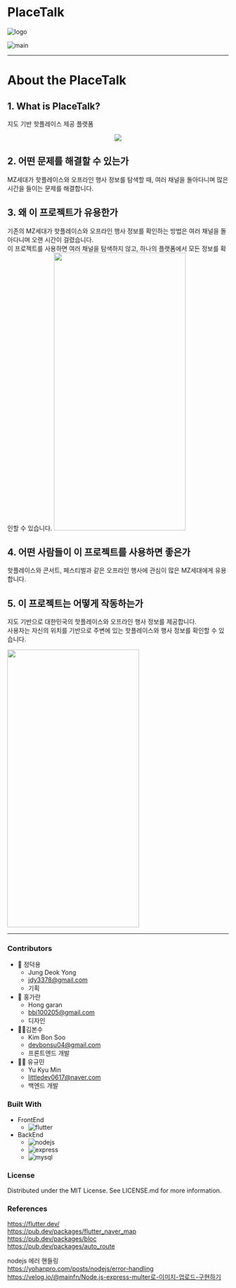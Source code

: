 
# PlaceTalk
![logo](https://github.com/LittleDev0617/PlaceTalk/assets/35802632/c58412b7-214e-4e09-be8e-2ab36ba2aba2)

![main](https://github.com/LittleDev0617/PlaceTalk/assets/35802632/4f45b4a3-c0b1-45a7-8fcc-b1c6db1f7ce9)

***

# About the PlaceTalk

## 1. What is PlaceTalk?
지도 기반 핫플레이스 제공 플랫폼  
<p align="center">
<img src="https://github.com/LittleDev0617/PlaceTalk/assets/35802632/cd256c8d-1673-42fe-934b-715c7197e2ad">
</p>

## 2. 어떤 문제를 해결할 수 있는가
MZ세대가 핫플레이스와 오프라인 행사 정보를 탐색할 때, 여러 채널을 돌아다니며 많은 시간을 들이는 문제를 해결합니다.  

## 3. 왜 이 프로젝트가 유용한가
기존의 MZ세대가 핫플레이스와 오프라인 행사 정보를 확인하는 방법은 여러 채널을 돌아다니며 오랜 시간이 걸렸습니다.  
이 프로젝트를 사용하면 여러 채널을 탐색하지 않고, 하나의 플랫폼에서 모든 정보를 확인할 수 있습니다.
<img width="300" height="633" src="https://github.com/LittleDev0617/PlaceTalk/assets/35802632/d720f585-fd1c-4102-a48b-81c1535b3347">

## 4. 어떤 사람들이 이 프로젝트를 사용하면 좋은가
핫플레이스와 콘서트, 페스티벌과 같은 오프라인 행사에 관심이 많은 MZ세대에게 유용합니다.  

## 5. 이 프로젝트는 어떻게 작동하는가
지도 기반으로 대한민국의 핫플레이스와 오프라인 행사 정보를 제공합니다.  
사용자는 자신의 위치를 기반으로 주변에 있는 핫플레이스와 행사 정보를 확인할 수 있습니다.  

<img width="300" height="633" src="https://github.com/LittleDev0617/PlaceTalk/assets/35802632/f46d5d36-9a15-4935-9139-e9978a4e628a">

---

### Contributors
- 🧑 정덕용
    - Jung Deok Yong
    - jdy3378@gmail.com
    - 기획    
- 👩 홍가란
    - Hong garan
    - bbi100205@gmail.com
    - 디자인
- 👨‍💻김본수
    - Kim Bon Soo
    - devbonsu04@gmail.com
    - 프론트엔드 개발
- 👨‍💻 유규민
    - Yu Kyu Min
    - littledev0617@naver.com
    - 백엔드 개발    


### Built With
- FrontEnd
    - ![flutter](https://img.shields.io/badge/Flutter-02569B?style=for-the-badge&logo=Flutter&logoColor=white)  
- BackEnd
    - ![nodejs](https://img.shields.io/badge/nodejs-339933?style=for-the-badge&logo=Node.js&logoColor=white)
    - ![express](https://img.shields.io/badge/express-000000?style=for-the-badge&logo=express&logoColor=white)
    - ![mysql](https://img.shields.io/badge/mysql-4479A1?style=for-the-badge&logo=mysql&logoColor=white)

### License
Distributed under the MIT License. See LICENSE.md for more information.

### References
https://flutter.dev/  
https://pub.dev/packages/flutter_naver_map  
https://pub.dev/packages/bloc  
https://pub.dev/packages/auto_route  

nodejs 에러 핸들링  
https://yohanpro.com/posts/nodejs/error-handling  
https://velog.io/@mainfn/Node.js-express-multer로-이미지-업로드-구현하기  
